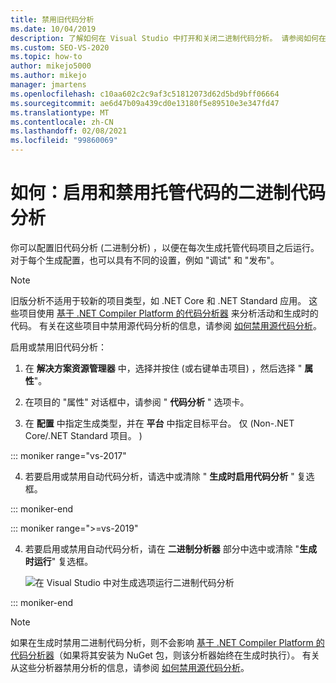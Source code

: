```yaml
---
title: 禁用旧代码分析
ms.date: 10/04/2019
description: 了解如何在 Visual Studio 中打开和关闭二进制代码分析。 请参阅如何在托管代码项目中配置此功能。
ms.custom: SEO-VS-2020
ms.topic: how-to
author: mikejo5000
ms.author: mikejo
manager: jmartens
ms.openlocfilehash: c10aa602c2c9af3c51812073d62d5bd9bff06664
ms.sourcegitcommit: ae6d47b09a439cd0e13180f5e89510e3e347fd47
ms.translationtype: MT
ms.contentlocale: zh-CN
ms.lasthandoff: 02/08/2021
ms.locfileid: "99860069"
---
```

# <a name="how-to-enable-and-disable-binary-code-analysis-for-managed-code"></a>如何：启用和禁用托管代码的二进制代码分析

你可以配置旧代码分析 (二进制分析) ，以便在每次生成托管代码项目之后运行。 对于每个生成配置，也可以具有不同的设置，例如 "调试" 和 "发布"。

> [!NOTE]
> 旧版分析不适用于较新的项目类型，如 .NET Core 和 .NET Standard 应用。 这些项目使用 [基于 .NET Compiler Platform 的代码分析器](roslyn-analyzers-overview.md) 来分析活动和生成时的代码。 有关在这些项目中禁用源代码分析的信息，请参阅 [如何禁用源代码分析](disable-code-analysis.md)。

启用或禁用旧代码分析：

1. 在 **解决方案资源管理器** 中，选择并按住 (或右键单击项目) ，然后选择 " **属性**"。

2. 在项目的 "属性" 对话框中，请参阅 " **代码分析** " 选项卡。

3. 在 **配置** 中指定生成类型，并在 **平台** 中指定目标平台。 仅 (Non-.NET Core/.NET Standard 项目。 ) 

::: moniker range="vs-2017"

4. 若要启用或禁用自动代码分析，请选中或清除 " **生成时启用代码分析** " 复选框。

::: moniker-end

::: moniker range=">=vs-2019"

4. 若要启用或禁用自动代码分析，请在 **二进制分析器** 部分中选中或清除 "**生成时运行**" 复选框。

   ![在 Visual Studio 中对生成选项运行二进制代码分析](media/run-on-build-binary-analyzers.png)

::: moniker-end

> [!NOTE]
> 如果在生成时禁用二进制代码分析，则不会影响 [基于 .NET Compiler Platform 的代码分析器](roslyn-analyzers-overview.md)（如果将其安装为 NuGet 包，则该分析器始终在生成时执行）。 有关从这些分析器禁用分析的信息，请参阅 [如何禁用源代码分析](disable-code-analysis.md)。
